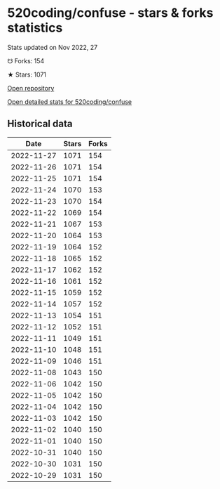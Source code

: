# 520coding/confuse - stars & forks statistics

Stats updated on Nov 2022, 27

☋ Forks: 154

★ Stars: 1071

[Open repository](https://github.com/520coding/confuse)

[Open detailed stats for 520coding/confuse](https://reviewgithub.com/rep/520coding/confuse)

## Historical data
| Date | Stars | Forks |
|------|-------|-------|
| 2022-11-27 | 1071 | 154 | 
| 2022-11-26 | 1071 | 154 | 
| 2022-11-25 | 1071 | 154 | 
| 2022-11-24 | 1070 | 153 | 
| 2022-11-23 | 1070 | 154 | 
| 2022-11-22 | 1069 | 154 | 
| 2022-11-21 | 1067 | 153 | 
| 2022-11-20 | 1064 | 153 | 
| 2022-11-19 | 1064 | 152 | 
| 2022-11-18 | 1065 | 152 | 
| 2022-11-17 | 1062 | 152 | 
| 2022-11-16 | 1061 | 152 | 
| 2022-11-15 | 1059 | 152 | 
| 2022-11-14 | 1057 | 152 | 
| 2022-11-13 | 1054 | 151 | 
| 2022-11-12 | 1052 | 151 | 
| 2022-11-11 | 1049 | 151 | 
| 2022-11-10 | 1048 | 151 | 
| 2022-11-09 | 1046 | 151 | 
| 2022-11-08 | 1043 | 150 | 
| 2022-11-06 | 1042 | 150 | 
| 2022-11-05 | 1042 | 150 | 
| 2022-11-04 | 1042 | 150 | 
| 2022-11-03 | 1042 | 150 | 
| 2022-11-02 | 1040 | 150 | 
| 2022-11-01 | 1040 | 150 | 
| 2022-10-31 | 1040 | 150 | 
| 2022-10-30 | 1031 | 150 | 
| 2022-10-29 | 1031 | 150 | 

